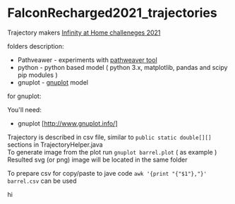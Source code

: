# FalconRecharged2021_trajectories

Trajectory makers
[Infinity at Home challeneges 2021](https://firstfrc.blob.core.windows.net/frc2021/Manual/AtHomeManualSections/2021AtHomeChallengesManualSection02.pdf)


folders description:

* Pathveawer - experiments with [pathweaver tool](https://docs.wpilib.org/en/stable/docs/software/wpilib-tools/pathweaver/index.html)
* python - python based model ( python 3.x, matplotlib, pandas and scipy pip modules ) 
* gnuplot - [gnuplot](http://www.gnuplot.info/) model
 

for gnuplot:

You'll need:

* gnuplot [http://www.gnuplot.info/]

Trajectory is described in csv file, similar to ``` public static double[][] ```  sections in TrajectoryHelper.java \
To generate image from the plot run ```gnuplot barrel.plot```  ( as example ) \
Resulted svg (or png) image will be located in the same folder

To prepare csv for copy/paste to jave code ```awk '{print "{"$1"},"}' barrel.csv``` can be used

hi
